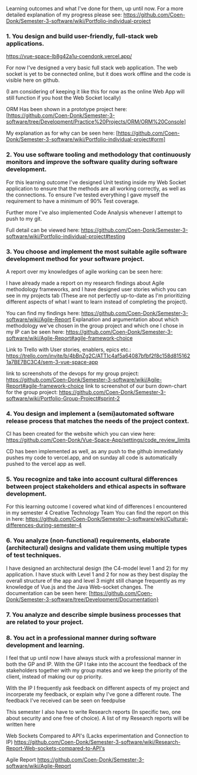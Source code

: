 Learning outcomes and what I've done for them, up until now. For a more detailed explanation of my progress please see: https://github.com/Coen-Donk/Semester-3-software/wiki/Portfolio-individual-project

### 1. You design and build user-friendly, full-stack web applications.

https://vue-space-lb8g42a1u-coendonk.vercel.app/

For now I've designed a very basic full stack web application. The web socket is yet to be connected online, but it does work offline and the code is visible here on github. 

(I am considering of keeping it like this for now as the online Web App will still function if you host the Web Socket locally)

ORM Has been shown in a prototype project here: [https://github.com/Coen-Donk/Semester-3-software/tree/Development/Practice%20Projects/ORM/ORM%20Console]

My explanation as for why can be seen here: [https://github.com/Coen-Donk/Semester-3-software/wiki/Portfolio-individual-project#orm]

### 2. You use software tooling and methodology that continuously monitors and improve the software quality during software development.

For this learning outcome I've designed Unit testing inside my Web Socket application to ensure that the methods are all working correctly, as well as the connections. To ensure I've tested everything I gave myself the requirement to have a minimum of 90% Test coverage. 

Further more I've also implemented Code Analysis whenever I attempt to push to my git.

Full detail can be viewed here: https://github.com/Coen-Donk/Semester-3-software/wiki/Portfolio-individual-project#testing

### 3. You choose and implement the most suitable agile software development method for your software project.

A report over my knowledges of agile working can be seen here:

I have already made a report on my research findings about Agile methodology frameworks, and I have designed user stories which you can see in my projects tab (These are not perfectly up-to-date as I'm prioritizing different aspects of what I want to learn instead of completing the project). 

You can find my findings here: https://github.com/Coen-Donk/Semester-3-software/wiki/Agile-Report
Explanation and argumentation about which methodology we've chosen in the group project and which one I chose in my IP can be seen here: https://github.com/Coen-Donk/Semester-3-software/wiki/Agile-Report#agile-framework-choice

Link to Trello with User stories, enablers, epics etc.: https://trello.com/invite/b/4bBnZg2C/ATTIc4af5a64087bfbf2f8c158d8151621a7BE7BC3C4/sem-3-vue-space-app

link to screenshots of the devops for my group project: https://github.com/Coen-Donk/Semester-3-software/wiki/Agile-Report#agile-framework-choice
link to screenshot of our burn down-chart for the group project: https://github.com/Coen-Donk/Semester-3-software/wiki/Portfolio-Group-Project#sprint-2
 
### 4. You design and implement a (semi)automated software release process that matches the needs of the project context.

CI has been created for the website which you can view here: https://github.com/Coen-Donk/Vue-Space-App/settings/code_review_limits

CD has been implemented as well, as any push to the github immediately pushes my code to vercel.app, and on sunday all code is automatically pushed to the vercel app as well.

### 5. You recognize and take into account cultural differences between project stakeholders and ethical aspects in software development.

For this learning outcome I covered what kind of differences I encountered in my semester 4 Creative Technology Team
You can find the report on this in here: https://github.com/Coen-Donk/Semester-3-software/wiki/Cultural-differences-during-semester-4

### 6. You analyze (non-functional) requirements, elaborate (architectural) designs and validate them using multiple types of test techniques.

I have designed an architectural design (the C4-model level 1 and 2) for my application. I have stuck with Level 1 and 2 for now as they best display the overall structure of the app and level 3 might still change frequently as my knowledge of Vue.js and the Java Web-socket changes. 
The documentation can be seen here: [https://github.com/Coen-Donk/Semester-3-software/tree/Development/Documentation}

### 7. You analyze and describe simple business processes that are related to your project.

### 8.  You act in a professional manner during software development and learning.

I feel that up until now I have always stuck with a professional manner in both the GP and IP. With the GP I take into the account the feedback of the stakeholders together with my group mates and we keep the priority of the
client, instead of making our op priority. 

With the IP I frequently ask feedback on different aspects of my project and incorperate my feedback, or explain why I've gone a different route. The feedback I've received can be seen on feedpulse

This semester I also have to write Research reports (In specific two, one about security and one free of choice). A list of my Research reports will be written here

Web Sockets Compared to API's (Lacks experimentation and Connection to IP)
https://github.com/Coen-Donk/Semester-3-software/wiki/Research-Report-Web-sockets-compared-to-API's

Agile Report 
https://github.com/Coen-Donk/Semester-3-software/wiki/Agile-Report
